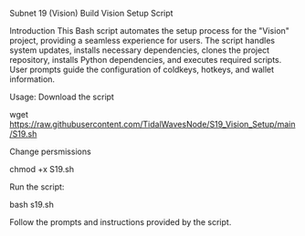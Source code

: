 Subnet 19 (Vision) Build
Vision Setup Script

Introduction
This Bash script automates the setup process for the "Vision" project, providing a seamless experience for users. The script handles system updates, installs necessary dependencies, clones the project repository, installs Python dependencies, and executes required scripts. User prompts guide the configuration of coldkeys, hotkeys, and wallet information.

Usage:
Download the script

wget https://raw.githubusercontent.com/TidalWavesNode/S19_Vision_Setup/main/S19.sh

Change persmissions

chmod +x S19.sh

Run the script:

bash s19.sh

Follow the prompts and instructions provided by the script.

